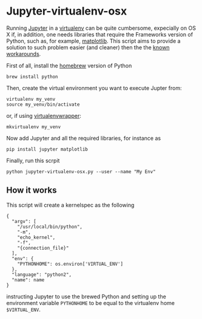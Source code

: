 # Jupyter-virtualenv-osx

Running [Jupyter](https://jupyter.org/) in a
[virtualenv](https://virtualenv.pypa.io/) can be quite cumbersome, expecially on
OS X if, in addition, one needs libraries that require the Frameworks version of
Python, such as, for example, [matplotlib](http://matplotlib.org/). This script
aims to provide a solution to such problem easier (and cleaner) then the the
[known workarounds](http://matplotlib.org/faq/osx_framework.html#osxframework-faq).

First of all, install the [homebrew](http://brew.sh/) version of Python

    brew install python

Then, create the virtual environment you want to execute Jupter from:

    virtualenv my_venv
    source my_venv/bin/activate

or, if using [virtualenvwrapper](https://virtualenvwrapper.readthedocs.io/):

    mkvirtualenv my_venv

Now add Jupyter and all the required libraries, for instance as

    pip install jupyter matplotlib

Finally, run this scrpit

    python jupyter-virtualenv-osx.py --user --name "My Env"


## How it works

This script will create a kernelspec as the following

    {
      "argv": [
        "/usr/local/bin/python",
        "-m",
        "echo_kernel",
        "-f",
        "{connection_file}"
      ],
      "env": {
        "PYTHONHOME": os.environ['VIRTUAL_ENV']
      },
      "language": "python2",
      "name": name
    }

instructing Jupyter to use the brewed Python and setting up the environment
variable `PYTHONHOME` to be equal to the virtualenv home `$VIRTUAL_ENV`.
